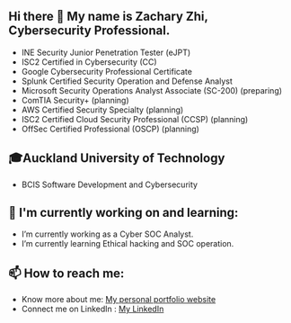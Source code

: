 ## Hi there 👋 My name is Zachary Zhi, Cybersecurity Professional.
- INE Security Junior Penetration Tester (eJPT)
- ISC2 Certified in Cybersecurity (CC)
- Google Cybersecurity Professional Certificate
- Splunk Certified Security Operation and Defense Analyst
- Microsoft Security Operations Analyst Associate (SC-200) (preparing)
- ComTIA Security+ (planning)
- AWS Certified Security Specialty (planning)
- ISC2 Certified Cloud Security Professional (CCSP) (planning)
- OffSec Certified Professional (OSCP) (planning)

## 🎓Auckland University of Technology
- BCIS Software Development and Cybersecurity

## 🌱 I'm currently working on and learning:
- I’m currently working as a Cyber SOC Analyst.
- I’m currently learning Ethical hacking and SOC operation.

## 📫 How to reach me:
- Know more about me: [My personal portfolio website](https://vegepizza.github.io/)
- Connect me on LinkedIn : [My LinkedIn](https://www.linkedin.com/in/zachary-zhi)
